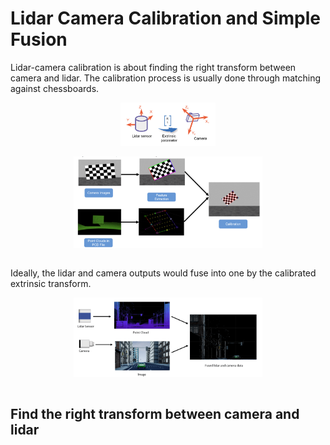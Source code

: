 # Lidar Camera Calibration and Simple Fusion

Lidar-camera calibration is about finding the right transform between camera and lidar.
The calibration process is usually done through matching against chessboards.

<div style="display: flex; justify-content: center;">
      <img src="imgs/lidar_camera_extrinsic.png" width="30%" height="20%" alt="lidar_camera_extrinsic" />
</div>
</br>

<div style="display: flex; justify-content: center;">
    <img src="imgs/lidar_camera_cali_chessboard.png" width="60%" height="40%" alt="lidar_camera_cali_chessboard" />
</div>
</br>


Ideally, the lidar and camera outputs would fuse into one by the calibrated extrinsic transform.

<div style="display: flex; justify-content: center;">
    <img src="imgs/lidar_cam_calibration.png" width="60%" height="40%" alt="lidar_cam_calibration" />
</div>
</br>


## Find the right transform between camera and lidar

## 